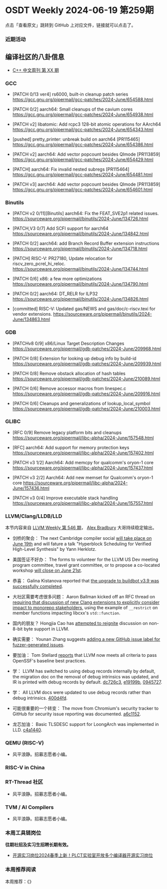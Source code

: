 # OSDT Weekly 2024-06-19 第259期

点击「查看原文」跳转到 GitHub 上对应文件，链接就可以点击了。

### 近期活动

## 编译社区的八卦信息

- [C++ 中文周刊 第 XX 期]()

### GCC

- [PATCH 0/13 ver4] rs6000, built-in cleanup patch series
  https://gcc.gnu.org/pipermail/gcc-patches/2024-June/654588.html

- [PATCH 0/2] aarch64: Small cleanups of the cavium cores
  https://gcc.gnu.org/pipermail/gcc-patches/2024-June/654938.html

- [PATCH v2] libatomic: Add rcpc3 128-bit atomic operations for AArch64
  https://gcc.gnu.org/pipermail/gcc-patches/2024-June/654343.html

- [pushed] pretty_printer: unbreak build on aarch64 [PR115465]
  https://gcc.gnu.org/pipermail/gcc-patches/2024-June/654386.html

- [PATCH v2] aarch64: Add vector popcount besides QImode [PR113859]
  https://gcc.gnu.org/pipermail/gcc-patches/2024-June/654429.html

- [PATCH] aarch64: Fix invalid nested subregs [PR115464]
  https://gcc.gnu.org/pipermail/gcc-patches/2024-June/654481.html

- [PATCH v3] aarch64: Add vector popcount besides QImode [PR113859]
  https://gcc.gnu.org/pipermail/gcc-patches/2024-June/654601.html

### Binutils

- [PATCH v2 0/11][Binutils] aarch64: Fix the FEAT_SVE2p1 related issues.
  https://sourceware.org/pipermail/binutils/2024-June/134726.html

- [PATCH,V3 0/7] Add SCFI support for aarch64
  https://sourceware.org/pipermail/binutils/2024-June/134842.html

- [PATCH 0/2] aarch64: add Branch Record Buffer extension instructions
  https://sourceware.org/pipermail/binutils/2024-June/134718.html

- [PATCH] RISC-V: PR27180, Update relocation for riscv_zero_pcrel_hi_reloc.
  https://sourceware.org/pipermail/binutils/2024-June/134744.html

- [PATCH 0/6] x86: a few more optimizations
  https://sourceware.org/pipermail/binutils/2024-June/134790.html

- [PATCH 0/2] aarch64: DT_RELR for ILP32
  https://sourceware.org/pipermail/binutils/2024-June/134826.html

- [committed] RISC-V: Updated gas/NEWS and gas/doc/c-riscv.texi for vendor extensions.
  https://sourceware.org/pipermail/binutils/2024-June/134863.html

### GDB

- [PATCHv8 0/9] x86/Linux Target Description Changes
  https://sourceware.org/pipermail/gdb-patches/2024-June/209968.html

- [PATCH 0/8] Extension for looking up debug info by build-id
  https://sourceware.org/pipermail/gdb-patches/2024-June/209939.html

- [PATCH 0/8] Remove obstack allocation of hash tables
  https://sourceware.org/pipermail/gdb-patches/2024-June/210089.html

- [PATCH 0/6] Remove accessor macros from linespec.c
  https://sourceware.org/pipermail/gdb-patches/2024-June/209916.html

- [PATCH 0/6] Cleanups and generalizations of lookup_local_symbol
  https://sourceware.org/pipermail/gdb-patches/2024-June/210003.html

### GLIBC

- [RFC 0/9] Remove legacy platform bits and cleanups
  https://sourceware.org/pipermail/libc-alpha/2024-June/157548.html

- [RFC] aarch64: Add support for memory protection keys
  https://sourceware.org/pipermail/libc-alpha/2024-June/157402.html

- [PATCH v3 1/2] Aarch64: Add memcpy for qualcomm's oryon-1 core
  https://sourceware.org/pipermail/libc-alpha/2024-June/157437.html

- [PATCH v3 2/2] Aarch64: Add new memset for Qualcomm's oryon-1 core
  https://sourceware.org/pipermail/libc-alpha/2024-June/157436.html

- [PATCH v3 0/4] Improve executable stack handling
  https://sourceware.org/pipermail/libc-alpha/2024-June/157557.html

### LLVM/Clang/LLDB/LLD

本节内容来自 [LLVM Weekly 第 546 期](http://llvmweekly.org/issue/546)，
[Alex Bradbury](https://www.linkedin.com/in/alex-bradbury/) 大哥持续稳定输出。

* 剑桥的聚会： The next Cambridge compiler social [will take place on June 19th](https://discourse.llvm.org/t/cambridge-compiler-social-june-19th-at-the-universitys-computer-laboratory/79049/2) and will fature a talk "Hyperblock Scheduling for Verified High-Level Synthesis" by Yann Herklotz.

* 美国签证不好办： The forms to volunteer for the LLVM US Dev meeting program committee, travel grant committee, or to propose a co-located workshop [will close on June 21st](https://discourse.llvm.org/t/2024-us-llvm-developers-meeting-october-22-24/79126).

* 恭喜： Galina Kistanova reported that [the upgrade to buildbot v3.9 was successfully completed](https://discourse.llvm.org/t/llvm-zorg-migration-to-the-buildbot-v3-9/73749/3).

* 大社区需要考虑很多问题： Aaron Ballman kicked off an RFC thread on [requiring that discussion of new Clang extensions to explicitly consider impact to monorepo stakeholders](https://discourse.llvm.org/t/rfc-require-discussion-of-impact-to-monorepo-stakeholders-when-adding-new-clang-extensions/79613), using the example of `__restrict` on member functions impacting libcxx's `std::function`.

* 国内的朋友？ Hongjia Cao has [attempted to reignite](https://discourse.llvm.org/t/rfc-on-non-8-bit-bytes-and-the-target-for-it/53455/41) discussion on non-8-bit byte support in LLVM.

* 确实需要： Younan Zhang suggests [adding a new GitHub issue label for fuzzer-generated issues](https://discourse.llvm.org/t/rfc-adding-a-new-gh-issue-tag-for-fuzzer-generated-issues/79597).

* 要加油： Tom Stellard [reports](https://discourse.llvm.org/t/openssf-best-practices/76054/3) that LLVM now meets all criteria to pass OpenSSF's baseline best practices.

* 学： LLVM has switched to using debug records internally by default, the migration doc on the removal of debug intrinsics was updated, and IR is printed with debug records by default.
  [dc726c3](https://github.com/llvm/llvm-project/commit/dc726c340392),
  [e19199b](https://github.com/llvm/llvm-project/commit/e19199bd9c91),
  [0945727](https://github.com/llvm/llvm-project/commit/094572701dce).

* 学： All LLVM docs were updated to use debug records rather than debug intrinsics.
  [400d4fd](https://github.com/llvm/llvm-project/commit/400d4fd7b6de).

* 可能很重要的一个转变： The move from Chromium's security tracker to GitHub for security issue reporting was documented.
  [a6c1152](https://github.com/llvm/llvm-project/commit/a6c115291ca2).

* 龙芯加油： Basic TLSDESC support for LoongArch was implemented in LLD.
  [c4a1440](https://github.com/llvm/llvm-project/commit/c4a1440c149d).

### QEMU (RISC-V)

- 风平浪静。招募志愿者小编。

### RISC-V in China

### RT-Thread 社区

- 风平浪静。招募志愿者小编。

### TVM / AI Compilers

- 风平浪静。招募志愿者小编。

### 本周工具链岗位

**往期社招及实习生招聘长期有效。**

- [开源实习岗位2024春季上新！PLCT实验室开放多个编译器开源实习岗位](https://mp.weixin.qq.com/s/D-l7hE2S-21NCAZsVqPzMA)

### 本周推荐阅读

本周推荐：《》

